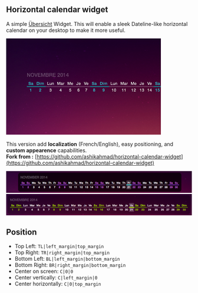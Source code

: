 ## Horizontal calendar widget

A simple [Übersicht](http://tracesof.net/uebersicht/) Widget. This will enable a sleek Dateline-like horizontal calendar on your desktop to make it more useful.

![Horizontal calendar widget for übersicht](./screenshot.png)

This version add __localization__ (French/English), easy positioning, and __custom appearence__ capabilities.<br>
__Fork from :__ [https://github.com/ashikahmad/horizontal-calendar-widget](https://github.com/ashikahmad/horizontal-calendar-widget)

![Screenshot calendar in English](./doc/screenshot-en.png)
![Screenshot calendar in Franch](./doc/screenshot-fr.png)

## Position
- Top Left:  ```TL|left_margin|top_margin```
- Top Right: ```TR|right_margin|top_margin```
- Bottom Left: ```BL|left_margin|bottom_margin```
- Bottom Right: ```BR|right_margin|bottom_margin```
- Center on screen: ```C|0|0```
- Center vertically: ```C|left_margin|0```
- Center horizontally: ```C|0|top_margin```